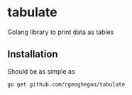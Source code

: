 # tabulate
Golang library to print data as tables

## Installation

Should be as simple as

    go get github.com/rgeoghegan/tabulate
